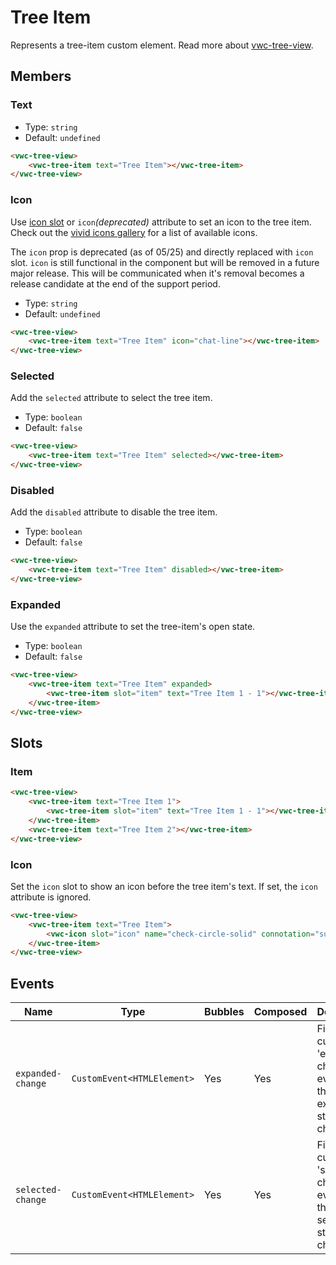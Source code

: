 # Tree Item

Represents a tree-item custom element.
Read more about [vwc-tree-view](/components/tree-view/).

## Members

### Text

- Type: `string`
- Default: `undefined`

```html preview
<vwc-tree-view>
	<vwc-tree-item text="Tree Item"></vwc-tree-item>
</vwc-tree-view>
```

### Icon

Use [icon slot](/components/tree-item/#icon-1) or `icon`_(deprecated)_ attribute to set an icon to the tree item.
Check out the [vivid icons gallery](/icons/icons-gallery/) for a list of available icons.

<vwc-note connotation="warning" headline="Deprecated Prop: icon">
	<vwc-icon slot="icon" name="warning-line" label="Warning:"></vwc-icon>

The `icon` prop is deprecated (as of 05/25) and directly replaced with `icon` slot. `icon` is still functional in the component but will be removed in a future major release. This will be communicated when it's removal becomes a release candidate at the end of the support period.

</vwc-note>

- Type: `string`
- Default: `undefined`

```html preview
<vwc-tree-view>
	<vwc-tree-item text="Tree Item" icon="chat-line"></vwc-tree-item>
</vwc-tree-view>
```

### Selected

Add the `selected` attribute to select the tree item.

- Type: `boolean`
- Default: `false`

```html preview
<vwc-tree-view>
	<vwc-tree-item text="Tree Item" selected></vwc-tree-item>
</vwc-tree-view>
```

### Disabled

Add the `disabled` attribute to disable the tree item.

- Type: `boolean`
- Default: `false`

```html preview
<vwc-tree-view>
	<vwc-tree-item text="Tree Item" disabled></vwc-tree-item>
</vwc-tree-view>
```

### Expanded

Use the `expanded` attribute to set the tree-item's open state.

- Type: `boolean`
- Default: `false`

```html preview
<vwc-tree-view>
	<vwc-tree-item text="Tree Item" expanded>
		<vwc-tree-item slot="item" text="Tree Item 1 - 1"></vwc-tree-item>
	</vwc-tree-item>
</vwc-tree-view>
```

## Slots

### Item

```html preview
<vwc-tree-view>
	<vwc-tree-item text="Tree Item 1">
		<vwc-tree-item slot="item" text="Tree Item 1 - 1"></vwc-tree-item>
	</vwc-tree-item>
	<vwc-tree-item text="Tree Item 2"></vwc-tree-item>
</vwc-tree-view>
```

### Icon

Set the `icon` slot to show an icon before the tree item's text.
If set, the `icon` attribute is ignored.

```html preview
<vwc-tree-view>
	<vwc-tree-item text="Tree Item">
		<vwc-icon slot="icon" name="check-circle-solid" connotation="success"></vwc-icon>
	</vwc-tree-item>
</vwc-tree-view>
```

## Events

<div class="table-wrapper">

| Name              | Type                       | Bubbles | Composed | Description                                                            |
| ----------------- | -------------------------- | ------- | -------- | ---------------------------------------------------------------------- |
| `expanded-change` | `CustomEvent<HTMLElement>` | Yes     | Yes      | Fires a custom 'expanded-change' event when the expanded state changes |
| `selected-change` | `CustomEvent<HTMLElement>` | Yes     | Yes      | Fires a custom 'selected-change' event when the selected state changes |

</div>
